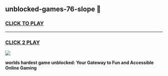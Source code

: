 
## unblocked-games-76-slope 👋
<h3>
<a href="https://premium.freeplayer.one?title=unblocked-games-76-slope&ref=14F">CLICK TO PLAY</a></h3>
<hr>

<h3>
<a href="https://premium.freeplayer.one?title=unblocked-games-76-slope&ref=14F">CLICK 2 PLAY</a>
  
</h3>

<a href="https://premium.freeplayer.one?title=unblocked-games-76-slope&ref=12F/"><img src="https://clearcache.store/games.png"></a>


**worlds hardest game unblocked: Your Gateway to Fun and Accessible Online Gaming**

